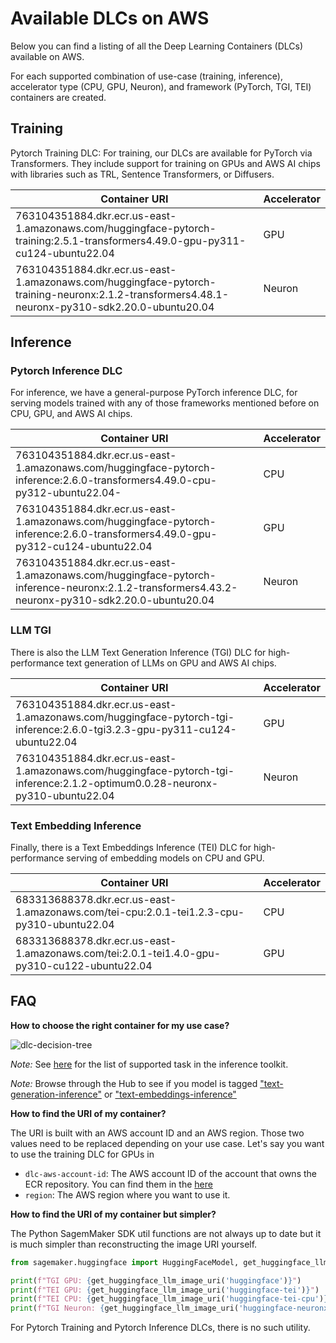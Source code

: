 # Available DLCs on AWS

Below you can find a listing of all the Deep Learning Containers (DLCs) available on AWS.

For each supported combination of use-case (training, inference), accelerator type (CPU, GPU, Neuron), and framework (PyTorch, TGI, TEI) containers are created.

## Training

Pytorch Training DLC: For training, our DLCs are available for PyTorch via Transformers. They include support for training on GPUs and AWS AI chips with libraries such as TRL, Sentence Transformers, or Diffusers.

| Container URI                                                                                                                    | Accelerator |
| -------------------------------------------------------------------------------------------------------------------------------- | ----------- |
| 763104351884.dkr.ecr.us-east-1.amazonaws.com/huggingface-pytorch-training:2.5.1-transformers4.49.0-gpu-py311-cu124-ubuntu22.04 | GPU         |
| 763104351884.dkr.ecr.us-east-1.amazonaws.com/huggingface-pytorch-training-neuronx:2.1.2-transformers4.48.1-neuronx-py310-sdk2.20.0-ubuntu20.04 | Neuron         |

## Inference

### Pytorch Inference DLC

For inference, we have a general-purpose PyTorch inference DLC, for serving models trained with any of those frameworks mentioned before on CPU, GPU, and AWS AI chips.

| Container URI                                                                                                                    | Accelerator |
| -------------------------------------------------------------------------------------------------------------------------------- | ----------- |
| 763104351884.dkr.ecr.us-east-1.amazonaws.com/huggingface-pytorch-inference:2.6.0-transformers4.49.0-cpu-py312-ubuntu22.04- | CPU         |
| 763104351884.dkr.ecr.us-east-1.amazonaws.com/huggingface-pytorch-inference:2.6.0-transformers4.49.0-gpu-py312-cu124-ubuntu22.04 | GPU         |
| 763104351884.dkr.ecr.us-east-1.amazonaws.com/huggingface-pytorch-inference-neuronx:2.1.2-transformers4.43.2-neuronx-py310-sdk2.20.0-ubuntu20.04 | Neuron         |

### LLM TGI

There is also the LLM Text Generation Inference (TGI) DLC for high-performance text generation of LLMs on GPU and AWS AI chips.

| Container URI                                                                                                                    | Accelerator |
| -------------------------------------------------------------------------------------------------------------------------------- | ----------- |
| 763104351884.dkr.ecr.us-east-1.amazonaws.com/huggingface-pytorch-tgi-inference:2.6.0-tgi3.2.3-gpu-py311-cu124-ubuntu22.04 | GPU         |
| 763104351884.dkr.ecr.us-east-1.amazonaws.com/huggingface-pytorch-tgi-inference:2.1.2-optimum0.0.28-neuronx-py310-ubuntu22.04 | Neuron         |

### Text Embedding Inference

Finally, there is a Text Embeddings Inference (TEI) DLC for high-performance serving of embedding models on CPU and GPU.

| Container URI                                                                                                                    | Accelerator |
| -------------------------------------------------------------------------------------------------------------------------------- | ----------- |
| 683313688378.dkr.ecr.us-east-1.amazonaws.com/tei-cpu:2.0.1-tei1.2.3-cpu-py310-ubuntu22.04 | CPU         |
| 683313688378.dkr.ecr.us-east-1.amazonaws.com/tei:2.0.1-tei1.4.0-gpu-py310-cu122-ubuntu22.04 | GPU         |

## FAQ

**How to choose the right container for my use case?**

![dlc-decision-tree](https://huggingface.co/datasets/huggingface/documentation-images/resolve/main/sagemaker/dlc-decision-tree.png)

*Note:* See [here]((https://huggingface.co/docs/sagemaker/main/en/reference/inference-toolkit)) for the list of supported task in the inference toolkit.

*Note:* Browse through the Hub to see if you model is tagged ["text-generation-inference"](https://huggingface.co/models?other=text-generation-inference) or ["text-embeddings-inference"](https://huggingface.co/models?other=text-embeddings-inference)

**How to find the URI of my container?**

The URI is built with an AWS account ID and an AWS region. Those two values need to be replaced depending on your use case.
Let's say you want to use the training DLC for GPUs in  
- `dlc-aws-account-id`: The AWS account ID of the account that owns the ECR repository. You can find them in the [here](https://github.com/aws/sagemaker-python-sdk/blob/e0b9d38e1e3b48647a02af23c4be54980e53dc61/src/sagemaker/image_uri_config/huggingface.json#L21)
- `region`: The AWS region where you want to use it.

**How to find the URI of my container but simpler?**

The Python SagemMaker SDK util functions are not always up to date but it is much simpler than reconstructing the image URI yourself. 

```python
from sagemaker.huggingface import HuggingFaceModel, get_huggingface_llm_image_uri

print(f"TGI GPU: {get_huggingface_llm_image_uri('huggingface')}")
print(f"TEI GPU: {get_huggingface_llm_image_uri('huggingface-tei')}")
print(f"TEI CPU: {get_huggingface_llm_image_uri('huggingface-tei-cpu')}")
print(f"TGI Neuron: {get_huggingface_llm_image_uri('huggingface-neuronx')}")
```

For Pytorch Training and Pytorch Inference DLCs, there is no such utility. 